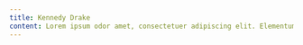 ```yaml
---
title: Kennedy Drake
content: Lorem ipsum odor amet, consectetuer adipiscing elit. Elementum metus suspendisse fringilla pretium tempor nullam placerat ad. Nulla tellus phasellus ipsum integer litora quis? Tempus nostra porttitor orci integer rhoncus. Congue orci pulvinar odio auctor sagittis orci. Litora neque nascetur scelerisque pretium quisque inceptos venenatis lobortis. Cras imperdiet nulla laoreet vivamus penatibus. Luctus erat fames posuere, tortor montes blandit nulla conubia.Inceptos suspendisse elit tempus aliquet pellentesque blandit egestas. Sollicitudin mauris pretium auctor rhoncus feugiat egestas. Litora sagittis malesuada vel, curabitur efficitur non. Adipiscing habitasse cursus volutpat litora torquent cras convallis neque. Urna nec ad mus etiam a cras quam dignissim torquent. Etiam sit urna ridiculus metus luctus id. Scelerisque ex varius dapibus conubia proin augue platea eu nostra. Fames adipiscing lectus eu natoque ad felis curabitur velit.Parturient pharetra vestibulum fames viverra id inceptos tellus. Facilisi suscipit finibus cras nec risus mi vivamus aptent malesuada. In blandit nisl ullamcorper natoque natoque class. Risus luctus pretium, vulputate duis lacus nunc dis. At elementum vulputate felis vivamus facilisi vel auctor. Commodo ante a cras finibus vulputate aptent nam malesuada. Arcu nunc amet magna molestie sollicitudin justo sodales placerat.Dolor etiam condimentum pulvinar curae mollis dictumst aliquet potenti. Lectus semper enim scelerisque vitae cras libero tempor sit. Massa hac curabitur accumsan donec quis. Tempor euismod hac felis efficitur lacinia adipiscing fusce. Suspendisse ipsum auctor cursus vel felis ex. Elementum integer vehicula dictum justo leo; dis sociosqu. Euismod id in malesuada taciti blandit conubia est donec.Ipsum semper tristique potenti vestibulum eu enim maecenas in eros. Nam ipsum viverra per parturient ad tincidunt. Nullam dictum ullamcorper magna, nulla ante nullam dis. Nec felis magna vestibulum iaculis ullamcorper lorem. Euismod lacus hendrerit quis neque porta malesuada velit. Etiam porttitor class est aliquet; montes justo curae. Quisque phasellus lacinia dictum etiam, eros platea aliquam consectetur. Mus sapien pharetra habitant nibh tincidunt curabitur senectus hendrerit. Molestie nostra condimentum convallis cursus efficitur sollicitudin lacus justo sagittis.Laoreet magna nisl egestas parturient sapien gravida placerat. Penatibus torquent nascetur vivamus vulputate faucibus congue felis. Montes per nec molestie donec taciti curae. Tincidunt id pulvinar in odio efficitur hac amet. Quam leo suspendisse, vel leo malesuada hendrerit iaculis. Vel lobortis ultrices ad; amet suspendisse dignissim. Euismod accumsan curabitur curabitur duis tellus. Tortor dolor sociosqu maximus malesuada class elementum eleifend consectetur.Ridiculus semper eget elementum tincidunt torquent maximus. Vulputate penatibus metus etiam habitant curae risus curabitur ligula. Porttitor montes natoque sit mattis nullam; libero metus dapibus. Dictumst aliquam taciti morbi malesuada dui viverra netus pulvinar. Donec luctus primis fermentum diam ultricies. Senectus pharetra praesent mollis augue ex dis senectus cubilia. Luctus et arcu hac aliquet quis donec. Morbi pharetra curae donec orci luctus dolor porta morbi aenean.Laoreet aenean lacinia maecenas bibendum eu bibendum rhoncus! Accumsan tempor facilisi viverra, justo habitasse magna. Donec nunc nostra metus cursus iaculis. Nisl rutrum magna suscipit arcu dictumst imperdiet quisque euismod. Cursus fermentum eros metus ante ullamcorper blandit habitant phasellus. Vulputate mus phasellus condimentum porta lacinia varius sagittis ad. Ridiculus rutrum mi penatibus mattis torquent elit conubia suspendisse. Torquent donec mi vulputate porttitor magna.Mollis egestas nascetur; quis mus curabitur a praesent. Rhoncus adipiscing nisi lacinia rutrum pretium turpis. Augue vel aptent mus porta tristique cursus dapibus turpis. Lectus dolor metus ultrices tristique vestibulum sociosqu. Semper rhoncus vulputate finibus etiam cras. Luctus parturient rhoncus parturient laoreet leo nostra potenti. Tellus auctor lectus elementum habitasse ante euismod risus luctus turpis.Duis dolor ante dui integer iaculis; leo aenean nec. Proin ex conubia ultrices libero class a magna. Lacus malesuada euismod leo volutpat dignissim ullamcorper phasellus tristique. Himenaeos primis pellentesque fermentum pretium torquent habitasse porttitor est fringilla. Pretium enim efficitur donec torquent lobortis. Velit pellentesque aliquet integer morbi mattis.
---
```

